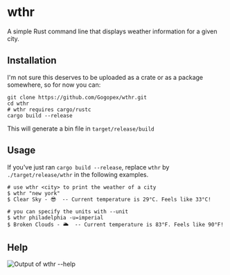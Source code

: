 # wthr
A simple Rust command line that displays weather information for a given city. 

## Installation
I'm not sure this deserves to be uploaded as a crate or as a package somewhere, so for now you can:
```
git clone https://github.com/Gogopex/wthr.git
cd wthr
# wthr requires cargo/rustc
cargo build --release
```
This will generate a bin file in `target/release/build`

## Usage
If you've just ran `cargo build --release`, replace `wthr` by `./target/release/wthr` in the following examples.
```
# use wthr <city> to print the weather of a city
$ wthr "new york"
$ Clear Sky - 😎  -- Current temperature is 29°C. Feels like 33°C!

# you can specify the units with --unit
$ wthr philadelphia -u=imperial
$ Broken Clouds - 🌥  -- Current temperature is 83°F. Feels like 90°F!
```

## Help
![Output of wthr --help](https://i.imgur.com/OzmW6kI.png)
